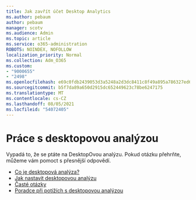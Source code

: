 ```yaml
---
title: Jak zavřít účet Desktop Analytics
ms.author: pebaum
author: pebaum
manager: scotv
ms.audience: Admin
ms.topic: article
ms.service: o365-administration
ROBOTS: NOINDEX, NOFOLLOW
localization_priority: Normal
ms.collection: Adm_O365
ms.custom:
- "9000655"
- "2498"
ms.openlocfilehash: e69c0fdb2439053d3a5248a2d3dc8411c8f49a895a786327ed6e1775448751f6
ms.sourcegitcommit: b5f7da89a650d2915dc652449623c78be6247175
ms.translationtype: MT
ms.contentlocale: cs-CZ
ms.lasthandoff: 08/05/2021
ms.locfileid: "54072405"
---
```

# <a name="working-with-desktop-analytics"></a>Práce s desktopovou analýzou

Vypadá to, že se ptáte na DesktopOvou analýzu. Pokud otázku přehrňte, můžeme vám pomoct s přesnější odpovědí.

- [Co je desktopová analýza?](https://docs.microsoft.com/configmgr/desktop-analytics/overview)
- [Jak nastavit desktopovou analýzu](https://docs.microsoft.com/configmgr/desktop-analytics/set-up)
- [Časté otázky](https://docs.microsoft.com/configmgr/desktop-analytics/faq)
- [Poradce při potížích s desktopovou analýzou](https://docs.microsoft.com/configmgr/desktop-analytics/troubleshooting)